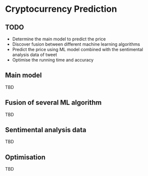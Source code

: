 # Cryptocurrency Prediction

## TODO
- Determine the main model to predict the price
- Discover fusion between different machine learning algorithms
- Predict the price using ML model combined with the sentimental analysis data of tweet
- Optimise the running time and accuracy

## Main model

TBD

## Fusion of several ML algorithm

TBD

## Sentimental analysis data

TBD

## Optimisation

TBD

